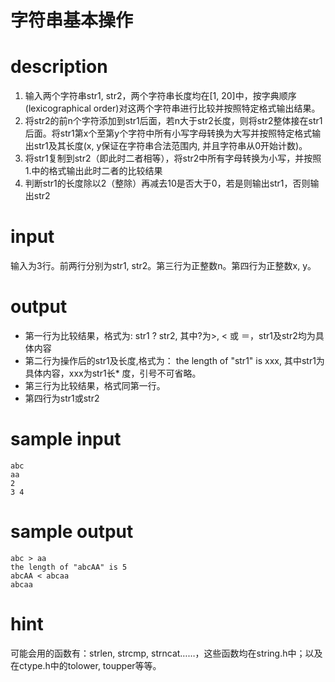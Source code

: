 # 字符串基本操作

# description
1. 输入两个字符串str1, str2，两个字符串长度均在[1, 20]中，按字典顺序(lexicographical order)对这两个字符串进行比较并按照特定格式输出结果。
2. 将str2的前n个字符添加到str1后面，若n大于str2长度，则将str2整体接在str1后面。将str1第x个至第y个字符中所有小写字母转换为大写并按照特定格式输出str1及其长度(x, y保证在字符串合法范围内, 并且字符串从0开始计数)。
3. 将str1复制到str2（即此时二者相等），将str2中所有字母转换为小写，并按照1.中的格式输出此时二者的比较结果
4. 判断str1的长度除以2（整除）再减去10是否大于0，若是则输出str1，否则输出str2

# input
输入为3行。前两行分别为str1, str2。第三行为正整数n。第四行为正整数x, y。

# output
* 第一行为比较结果，格式为: str1 ? str2, 其中?为>, < 或 ＝，str1及str2均为具体内容
* 第二行为操作后的str1及长度,格式为： the length of "str1" is xxx, 其中str1为具体内容，xxx为str1长* 度，引号不可省略。
* 第三行为比较结果，格式同第一行。
* 第四行为str1或str2

# sample input
```
abc
aa
2
3 4
```
# sample output
```
abc > aa
the length of "abcAA" is 5
abcAA < abcaa
abcaa
```
# hint
可能会用的函数有：strlen, strcmp, strncat……，这些函数均在string.h中；以及在ctype.h中的tolower, toupper等等。